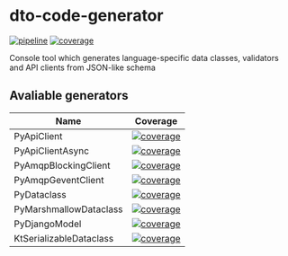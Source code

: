 # dto-code-generator

[![pipeline](https://gitlab.com/atten0/dto-code-generator/badges/master/pipeline.svg)](https://gitlab.com/atten0/dto-code-generator/-/pipelines)
[![coverage](https://gitlab.com/atten0/dto-code-generator/badges/master/coverage.svg)](http://www.jacoco.org/jacoco)

Console tool which generates language-specific data classes, validators and API clients from JSON-like schema

## Avaliable generators


| Name                    | Coverage                                                                                                                                                           |
|-------------------------|--------------------------------------------------------------------------------------------------------------------------------------------------------------------|
| PyApiClient             | [![coverage](https://gitlab.com/atten0/dto-code-generator/badges/master/coverage.svg?job=run-tests-PyApiClientGenerator)](http://www.jacoco.org/jacoco)            |
| PyApiClientAsync        | [![coverage](https://gitlab.com/atten0/dto-code-generator/badges/master/coverage.svg?job=run-tests-PyApiClientAsyncGenerator)](http://www.jacoco.org/jacoco)       |
| PyAmqpBlockingClient    | [![coverage](https://gitlab.com/atten0/dto-code-generator/badges/master/coverage.svg?job=run-tests-PyAmqpBlockingClientGenerator)](http://www.jacoco.org/jacoco)   |
| PyAmqpGeventClient      | [![coverage](https://gitlab.com/atten0/dto-code-generator/badges/master/coverage.svg?job=run-tests-PyAmqpGeventClientGenerator)](http://www.jacoco.org/jacoco)     |
| PyDataclass             | [![coverage](https://gitlab.com/atten0/dto-code-generator/badges/master/coverage.svg?job=run-tests-PyDataclassGenerator)](http://www.jacoco.org/jacoco)            |
| PyMarshmallowDataclass  | [![coverage](https://gitlab.com/atten0/dto-code-generator/badges/master/coverage.svg?job=run-tests-PyMarshmallowDataclassGenerator)](http://www.jacoco.org/jacoco) |
| PyDjangoModel           | [![coverage](https://gitlab.com/atten0/dto-code-generator/badges/master/coverage.svg?job=run-tests-PyDjangoModelGenerator)](http://www.jacoco.org/jacoco)          |
| KtSerializableDataclass | [![coverage](https://gitlab.com/atten0/dto-code-generator/badges/master/coverage.svg?job=run-tests-KtSerializableDataclassGenerator)](http://www.jacoco.org/jacoco)          |